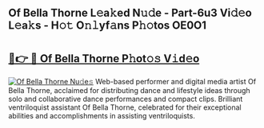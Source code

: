 ## Of Bella Thorne L𝚎a𝚔ed N𝚞𝚍e - Part-6u3 Vi𝚍𝚎o L𝚎a𝚔s - H𝚘𝚝 O𝚗𝚕yf𝚊ns P𝚑𝚘tos OE0O1

# <h2><a href="http://kf0tpgr.oniu.top/?m=Of+Bella+Thorne">🔗👉 🔴 Of Bella Thorne P𝚑ot𝚘𝚜 V𝚒d𝚎o</a></h2>

[![Of Bella Thorne Nu𝚍e𝚜](https://i.imgur.com/0qMVB7G.gif)](http://kf0tpgr.oniu.top/?m=Of+Bella+Thorne)
Web-based performer and digital media artist Of Bella Thorne, acclaimed for distributing dance and lifestyle ideas through solo and collaborative dance performances and compact clips. Brilliant ventriloquist assistant Of Bella Thorne, celebrated for their exceptional abilities and accomplishments in assisting ventriloquists.  
